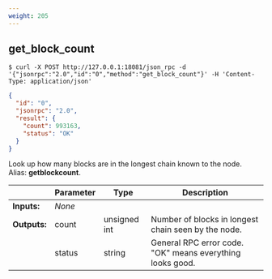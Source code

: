 ```yaml
---
weight: 205
---
```


## **get_block_count**

```shell
$ curl -X POST http://127.0.0.1:18081/json_rpc -d '{"jsonrpc":"2.0","id":"0","method":"get_block_count"}' -H 'Content-Type: application/json'
```
```json
{  
  "id": "0",  
  "jsonrpc": "2.0",  
  "result": {  
    "count": 993163,  
    "status": "OK"  
  }  
}  
```
Look up how many blocks are in the longest chain known to the node.  
Alias: **getblockcount**.  

|             | Parameter | Type         | Description
| ---         | ---       | ---          | ---
|**Inputs:**  | *None*    |              |
|**Outputs:** | count     | unsigned int | Number of blocks in longest chain seen by the node.
|             | status    | string       | General RPC error code. "OK" means everything looks good.
